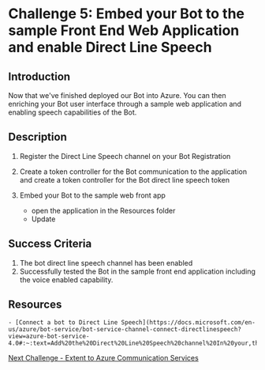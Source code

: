 # Challenge 5: Embed your Bot to the sample Front End Web Application and enable Direct Line Speech

## Introduction
Now that we've finished deployed our Bot into Azure. You can then enriching your Bot user interface through a sample web application and enabling speech capabilities of the Bot. 
	
## Description
1. Register the Direct Line Speech channel on your Bot Registration

2. Create a token controller for the Bot communication to the application and create a token controller for the Bot direct line speech token 

3. Embed your Bot to the sample web front app 
	- open the application in the Resources folder
	- Update 

## Success Criteria
1. The bot direct line speech channel has been enabled
2. Successfully tested the Bot in the sample front end application including the voice enabled capability. 


## Resources
	- [Connect a bot to Direct Line Speech](https://docs.microsoft.com/en-us/azure/bot-service/bot-service-channel-connect-directlinespeech?view=azure-bot-service-4.0#:~:text=Add%20the%20Direct%20Line%20Speech%20channel%20In%20your,the%20bot.%20In%20the%20left%20panel%2C%20select%20Channels.)


[Next Challenge - Extent to Azure Communication Services](https://github.com/Microsoft-US-OCP-Conversational-AI/Conversational-AI-Attach-Play/blob/master/Student/Challenge6-ACS.md)
